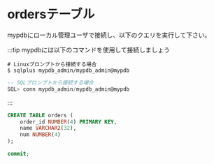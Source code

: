 # ordersテーブル

mypdbにローカル管理ユーザで接続し、以下のクエリを実行して下さい。

:::tip
mypdbには以下のコマンドを使用して接続しましょう

```
# Linuxプロンプトから接続する場合
$ sqlplus mypdb_admin/mypdb_admin@mypdb 
```

```SQL
-- SQLプロンプトから接続する場合
SQL> conn mypdb_admin/mypdb_admin@mypdb 
```

:::


```SQL
CREATE TABLE orders (
    order_id NUMBER(4) PRIMARY KEY,
    name VARCHAR2(32),
    num NUMBER(4)
);

commit;

```
